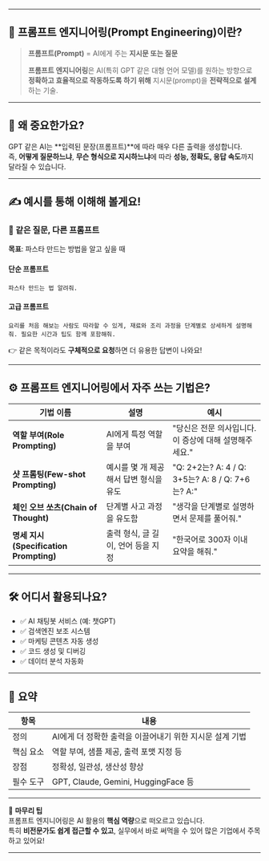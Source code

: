 
---

## 🧠 프롬프트 엔지니어링(Prompt Engineering)이란?

> **프롬프트(Prompt)** = AI에게 주는 **지시문 또는 질문**  
>  
> **프롬프트 엔지니어링**은 AI(특히 GPT 같은 대형 언어 모델)를 원하는 방향으로 **정확하고 효율적으로 작동하도록 하기 위해** 지시문(prompt)을 **전략적으로 설계**하는 기술.

---

## 🧩 왜 중요한가요?

GPT 같은 AI는 **입력된 문장(프롬프트)**에 따라 매우 다른 출력을 생성합니다.  
즉, **어떻게 질문하느냐**, **무슨 형식으로 지시하느냐**에 따라 **성능, 정확도, 응답 속도**까지 달라질 수 있습니다.

---

## ✍️ 예시를 통해 이해해 볼게요!

### 🎯 같은 질문, 다른 프롬프트
**목표**: 파스타 만드는 방법을 알고 싶을 때

#### 단순 프롬프트
```
파스타 만드는 법 알려줘.
```

#### 고급 프롬프트
```
요리를 처음 해보는 사람도 따라할 수 있게, 재료와 조리 과정을 단계별로 상세하게 설명해줘. 필요한 시간과 팁도 함께 포함해줘.
```

👉 같은 목적이라도 **구체적으로 요청**하면 더 유용한 답변이 나와요!

---

## ⚙️ 프롬프트 엔지니어링에서 자주 쓰는 기법은?

| 기법 이름 | 설명 | 예시 |
|----------|------|------|
| **역할 부여(Role Prompting)** | AI에게 특정 역할을 부여 | "당신은 전문 의사입니다. 이 증상에 대해 설명해주세요." |
| **샷 프롬팅(Few-shot Prompting)** | 예시를 몇 개 제공해서 답변 형식을 유도 | "Q: 2+2는? A: 4 / Q: 3+5는? A: 8 / Q: 7+6는? A:" |
| **체인 오브 쏘츠(Chain of Thought)** | 단계별 사고 과정을 유도함 | "생각을 단계별로 설명하면서 문제를 풀어줘." |
| **명세 지시(Specification Prompting)** | 출력 형식, 글 길이, 언어 등을 지정 | "한국어로 300자 이내 요약을 해줘." |

---

## 🛠 어디서 활용되나요?

- ✅ AI 채팅봇 서비스 (예: 챗GPT)
- ✅ 검색엔진 보조 시스템
- ✅ 마케팅 콘텐츠 자동 생성
- ✅ 코드 생성 및 디버깅
- ✅ 데이터 분석 자동화

---

## 📌 요약

| 항목 | 내용 |
|------|------|
| 정의 | AI에게 더 정확한 출력을 이끌어내기 위한 지시문 설계 기법 |
| 핵심 요소 | 역할 부여, 샘플 제공, 출력 포맷 지정 등 |
| 장점 | 정확성, 일관성, 생산성 향상 |
| 필수 도구 | GPT, Claude, Gemini, HuggingFace 등 |

---

📘 **마무리 팁**  
프롬프트 엔지니어링은 AI 활용의 **핵심 역량**으로 떠오르고 있습니다.  
특히 **비전문가도 쉽게 접근할 수 있고**, 실무에서 바로 써먹을 수 있어 많은 기업에서 주목하고 있어요!

---
